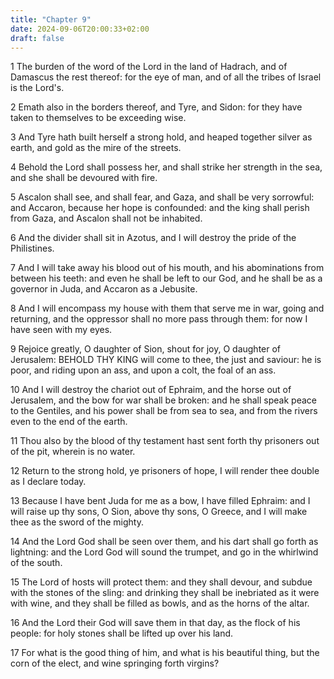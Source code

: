 ```yaml
---
title: "Chapter 9"
date: 2024-09-06T20:00:33+02:00
draft: false
---
```



1 The burden of the word of the Lord in the land of Hadrach, and of Damascus the rest thereof: for the eye of man, and of all the tribes of Israel is the Lord's.

2 Emath also in the borders thereof, and Tyre, and Sidon: for they have taken to themselves to be exceeding wise.

3 And Tyre hath built herself a strong hold, and heaped together silver as earth, and gold as the mire of the streets.

4 Behold the Lord shall possess her, and shall strike her strength in the sea, and she shall be devoured with fire.

5 Ascalon shall see, and shall fear, and Gaza, and shall be very sorrowful: and Accaron, because her hope is confounded: and the king shall perish from Gaza, and Ascalon shall not be inhabited.

6 And the divider shall sit in Azotus, and I will destroy the pride of the Philistines.

7 And I will take away his blood out of his mouth, and his abominations from between his teeth: and even he shall be left to our God, and he shall be as a governor in Juda, and Accaron as a Jebusite.

8 And I will encompass my house with them that serve me in war, going and returning, and the oppressor shall no more pass through them: for now I have seen with my eyes.

9 Rejoice greatly, O daughter of Sion, shout for joy, O daughter of Jerusalem: BEHOLD THY KING will come to thee, the just and saviour: he is poor, and riding upon an ass, and upon a colt, the foal of an ass.

10 And I will destroy the chariot out of Ephraim, and the horse out of Jerusalem, and the bow for war shall be broken: and he shall speak peace to the Gentiles, and his power shall be from sea to sea, and from the rivers even to the end of the earth.

11 Thou also by the blood of thy testament hast sent forth thy prisoners out of the pit, wherein is no water.

12 Return to the strong hold, ye prisoners of hope, I will render thee double as I declare today.

13 Because I have bent Juda for me as a bow, I have filled Ephraim: and I will raise up thy sons, O Sion, above thy sons, O Greece, and I will make thee as the sword of the mighty.

14 And the Lord God shall be seen over them, and his dart shall go forth as lightning: and the Lord God will sound the trumpet, and go in the whirlwind of the south.

15 The Lord of hosts will protect them: and they shall devour, and subdue with the stones of the sling: and drinking they shall be inebriated as it were with wine, and they shall be filled as bowls, and as the horns of the altar.

16 And the Lord their God will save them in that day, as the flock of his people: for holy stones shall be lifted up over his land.

17 For what is the good thing of him, and what is his beautiful thing, but the corn of the elect, and wine springing forth virgins?

